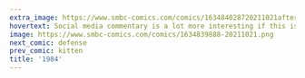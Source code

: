 ```yaml
---
extra_image: https://www.smbc-comics.com/comics/163484028720211021after.png
hovertext: Social media commentary is a lot more interesting if this is your default.
image: https://www.smbc-comics.com/comics/1634839888-20211021.png
next_comic: defense
prev_comic: kitten
title: '1984'
---
```


